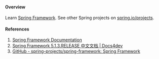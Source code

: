 #### Overview

Learn [Spring Framework](https://spring.io/projects/spring-framework). See other Spring projects on [spring.io/projects](https://spring.io/projects).

#### References

1. [Spring Framework Documentation](https://docs.spring.io/spring/docs/current/spring-framework-reference/)
2. [Spring Framework 5.1.3.RELEASE 中文文档 | Docs4dev](https://www.docs4dev.com/docs/zh/spring-framework/5.1.3.RELEASE/reference/overview.html)
3. [GitHub - spring-projects/spring-framework: Spring Framework](https://github.com/spring-projects/spring-framework)